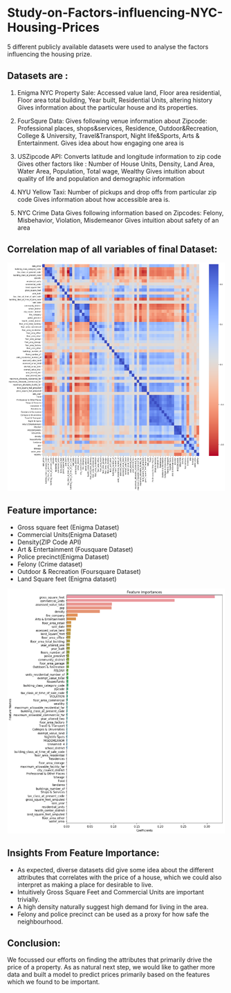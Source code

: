# Study-on-Factors-influencing-NYC-Housing-Prices

5 different publicly available datasets were used to analyse the factors influencing the housing prize.
## Datasets are :
1) Enigma NYC Property Sale:
Accessed value land, Floor area residential, Floor area total building, Year built, Residential Units, altering history
Gives information about  the particular house and its properties.

2) FourSqure Data: 
Gives following venue information about Zipcode: Professional places, shops&services, Residence, Outdoor&Recreation, College & University, Travel&Transport, Night life&Sports, Arts & Entertainment.
Gives idea about how engaging one area is

3) USZipcode API:
Converts latitude and longitude information to zip code
Gives other factors like : Number of House Units, Density, Land Area, Water Area, Population, Total wage, Wealthy
Gives intuition about quality of life and population and demographic information

4) NYU Yellow Taxi:
Number of pickups and drop offs from particular zip code
Gives information about how accessible area is.

5) NYC Crime Data
Gives following information based on Zipcodes: Felony, Misbehavior, Violation, Misdemeanor 
Gives intuition about safety of an area

## Correlation map of all variables of final Dataset:

![Alt text](download-1.png?raw=true "Title")


## Feature importance:
- Gross square feet (Enigma Dataset)
- Commercial Units(Enigma Dataset)
- Density(ZIP Code API)
- Art & Entertainment (Fousquare Dataset)
- Police precinct(Enigma Dataset)
- Felony (Crime dataset)
- Outdoor & Recreation (Foursquare Dataset)
- Land Square feet (Enigma dataset)

![Alt text](imp.png?raw=true "Title")

## Insights From Feature Importance:

- As expected, diverse datasets did give some idea about the different attributes that correlates with the price of a house, which we could also interpret as making a place for desirable to live. 
- Intuitively Gross Square Feet and Commercial Units are important trivially. 
- A high density naturally suggest high demand for living in the area. 
- Felony and police precinct can be used as a proxy for how safe the neighbourhood. 

## Conclusion:

We focussed our efforts on finding the attributes that primarily drive the price of a property. As as natural next step, we would like to gather more data and built a model to predict prices primarily based on the features which we found to be important.
